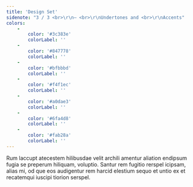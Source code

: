 ```yaml
---
title: 'Design Set'
sidenote: "3 / 3 <br>\r\n— <br>\r\nUndertones and <br>\r\nAccents"
colors:
    -
        color: '#3c383e'
        colorLabel: ''
    -
        color: '#847778'
        colorLabel: ''
    -
        color: '#bfbbbd'
        colorLabel: ''
    -
        color: '#f4f1ec'
        colorLabel: ''
    -
        color: '#a0dae3'
        colorLabel: ''
    -
        color: '#6fa4d8'
        colorLabel: ''
    -
        color: '#fab28a'
        colorLabel: ''
---
```


Rum laccupt atecestem hilibusdae velit archili amentur aliation endipsum fugia se preperum hiliquam, voluptio. Santur rem fugitio rerspel icipsam, alias mi, od que eos audigentur rem harcid elestium sequo et untio ex et recatemqui iuscipi tiorion serspel.